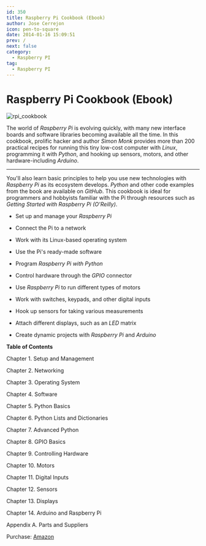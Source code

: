 ```yaml
---
id: 350
title: Raspberry Pi Cookbook (Ebook)
author: Jose Cerrejon
icon: pen-to-square
date: 2014-01-16 15:09:51
prev: /
next: false
category:
  - Raspberry PI
tag:
  - Raspberry PI
---
```


# Raspberry Pi Cookbook (Ebook)

![rpi_cookbook](/images/2014/01/rpi_cookbook.jpg)

The world of *Raspberry Pi* is evolving quickly, with many new interface boards and software libraries becoming available all the time. In this cookbook, prolific hacker and author *Simon Monk* provides more than 200 practical recipes for running this tiny low-cost computer with *Linux*, programming it with *Python*, and hooking up sensors, motors, and other hardware-including *Arduino*.

- - -
You'll also learn basic principles to help you use new technologies with *Raspberry Pi* as its ecosystem develops. *Python* and other code examples from the book are available on *GitHub*. This cookbook is ideal for programmers and hobbyists familiar with the Pi through resources such as *Getting Started with Raspberry Pi (O'Reilly)*.

* Set up and manage your *Raspberry Pi*

* Connect the Pi to a network

* Work with its Linux-based operating system

* Use the Pi's ready-made software

* Program *Raspberry Pi with Python*

* Control hardware through the *GPIO* connector

* Use *Raspberry Pi* to run different types of motors

* Work with switches, keypads, and other digital inputs

* Hook up sensors for taking various measurements

* Attach different displays, such as an *LED* matrix

* Create dynamic projects with *Raspberry Pi* and *Arduino*

**Table of Contents**

Chapter 1. Setup and Management

Chapter 2. Networking

Chapter 3. Operating System

Chapter 4. Software

Chapter 5. Python Basics

Chapter 6. Python Lists and Dictionaries

Chapter 7. Advanced Python

Chapter 8. GPIO Basics

Chapter 9. Controlling Hardware

Chapter 10. Motors

Chapter 11. Digital Inputs

Chapter 12. Sensors

Chapter 13. Displays

Chapter 14. Arduino and Raspberry Pi

Appendix A. Parts and Suppliers

Purchase: [Amazon](http://www.amazon.es/Raspberry-Pi-Cookbook-Simon-Monk/dp/1449365221)